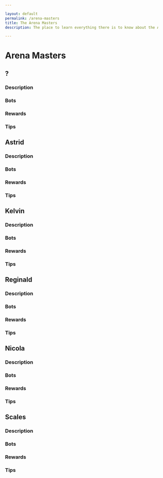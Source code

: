 ```yaml
---

layout: default
permalink: /arena-masters
title: The Arena Masters
description: The place to learn everything there is to know about the Arena Master you'll have to face in Botworld Adventure!

---
```


# Arena Masters


<div markdown="1" class=" ghcms ghcms-main">

## ?

### Description

### Bots

### Rewards

### Tips


## Astrid

### Description

### Bots

### Rewards

### Tips


## Kelvin

### Description

### Bots

### Rewards

### Tips


## Reginald

### Description

### Bots

### Rewards

### Tips


## Nicola

### Description

### Bots

### Rewards

### Tips


## Scales

### Description

### Bots

### Rewards

### Tips

</div>
